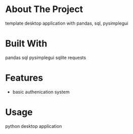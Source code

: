 # About The Project
template desktop application with pandas, sql, pysimplegui

# Built With
pandas
sql
pysimplegui
sqlite
requests

# Features
- basic authenication system
  
# Usage
python desktop application


